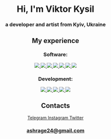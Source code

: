 <h1 align="center">Hi, I'm Viktor Kysil</h1>
<h3 align="center">a developer and artist from Kyiv, Ukraine</h3>


<h2 align="center">My experience</h2>
<h3 align="center">Software:</h3>
<p align="center">
  <a href="https://code.visualstudio.com">
    <img src="https://skillicons.dev/icons?i=vscode" />
  </a>
  <a href="https://visualstudio.microsoft.com">
    <img src="https://skillicons.dev/icons?i=visualstudio" />
  </a>
  <a href="https://www.adobe.com/products/photoshop.html">
    <img src="https://skillicons.dev/icons?i=photoshop" />
  </a>
  <a href="https://www.adobe.com/products/aftereffects.html)">
    <img src="https://skillicons.dev/icons?i=aftereffects" />
  </a>
   <a href="https://www.blender.org">
    <img src="https://skillicons.dev/icons?i=blender" />
  </a>
   <a href="https://www.unrealengine.com/en-US">
    <img src="https://skillicons.dev/icons?i=unrealengine" />
  </a>
   <a href="https://www.figma.com/ui-design-tool">
    <img src="https://skillicons.dev/icons?i=figma" />
  </a>
</p>
<h3 align="center">Development:</h3>
<p align="center">
  <a href="https://developer.mozilla.org/en-US/docs/Web/HTML">
    <img src="https://skillicons.dev/icons?i=js" />
  </a>
  <a href="https://developer.mozilla.org/en-US/docs/Web/HTML">
    <img src="https://skillicons.dev/icons?i=html" />
  </a>
  <a href="https://developer.mozilla.org/en-US/docs/Web/CSS">
    <img src="https://skillicons.dev/icons?i=css" />
  </a>
  <a href="https://developer.mozilla.org/en-US/docs/Web/JavaScript">
    <img src="https://skillicons.dev/icons?i=jquery" />
  </a>
  <a href="https://www.w3schools.com/c/c_intro.php">
    <img src="https://skillicons.dev/icons?i=c" />
  </a>
</p>
<h2 align="center">Contacts</h2>
<div align="center">
  <a href="https://t.me/viktorkisel">
    Telegram
  </a>
  <a href="https://www.instagram.com/_viktorkisel_/">
    Instagram
  </a>
  <a href="https://twitter.com/vitkarino">
    Twitter
  </a>
  <h3 align="center">
  <a href="mailto: ashrage24@gmail.com">
    ashrage24@gmail.com
  </a>
  </h3>
</div>
